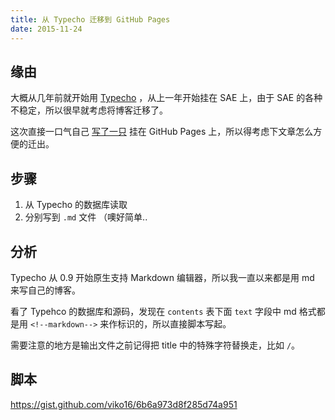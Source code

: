 ```yaml
---
title: 从 Typecho 迁移到 GitHub Pages
date: 2015-11-24
---
```


## 缘由

大概从几年前就开始用 [Typecho](http://typecho.org/) ，从上一年开始挂在 SAE 上，由于 SAE 的各种不稳定，所以很早就考虑将博客迁移了。

这次直接一口气自己 [写了一只](https://github.com/viko16/vue-ghpages-blog) 挂在 GitHub Pages 上，所以得考虑下文章怎么方便的迁出。


## 步骤

1. 从 Typecho 的数据库读取
2. 分别写到 `.md` 文件 （噢好简单..


## 分析

Typecho 从 0.9 开始原生支持 Markdown 编辑器，所以我一直以来都是用 md 来写自己的博客。

看了 Typehco 的数据库和源码，发现在 `contents` 表下面 `text` 字段中 md 格式都是用 `<!--markdown-->` 来作标识的，所以直接脚本写起。

需要注意的地方是输出文件之前记得把 title 中的特殊字符替换走，比如 `/`。


## 脚本

<https://gist.github.com/viko16/6b6a973d8f285d74a951>
